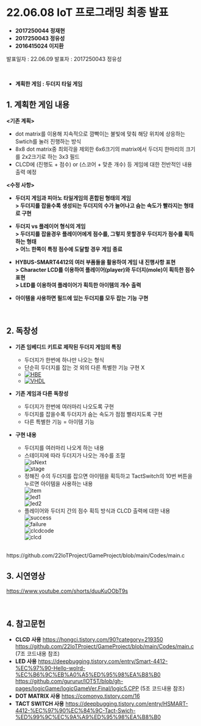 # **22.06.08 IoT 프로그래밍 최종 발표**

*   **2017250044 정재현**
*   **2017250043 정유성**
*   **2016415024 이지환**

발표일자 : 22.06.09
발표자 : 2017250043 정유성

<br/>

*   **계획한 게임 : 두더지 타일 게임**

## 1. 계획한 게임 내용

**<기존 계획>**
+ dot matrix를 이용해 지속적으로 깜빡이는 불빛에 맞춰 해당 위치에 상응하는 Swtich를 눌러 진행하는 방식
+ 8x8 dot matrix중 최외각을 제외한 6x6크기의 matrix에서 두더지 한마리의 크기를 2x2크기로 하는 3x3 필드
+ CLCD에 (진행도 + 점수) or (스코어 + 맞춘 개수) 등 게임에 대한 전반적인 내용 출력 예정

**<수정 사항>**

+ **두더지 게임과 피아노 타일게임의 혼합된 형태의 게임 <br> > 두더지를 잡을수록 생성되는 두더지의 수가 늘어나고 숨는 속도가 빨라지는 형태로 구현**

+ **두더지 vs 플레이어 형식의 게임 <br>> 두더지를 잡을경우 플레이어에게 점수를, 그렇지 못할경우 두더지가 점수를 획득하는 형태 <br> > 어느 한쪽이 특정 점수에 도달할 경우 게임 종료**

+ **HYBUS-SMART4412의 여러 부품들을 활용하여 게임 내 진행사항 표현 <br> > Character LCD를 이용하여 플레이어(player)와 두더지(mole)이 획득한 점수 표현 <br> > LED를 이용하여 플레이어가 획득한 아이템의 개수 출력**
 
+ **아이템을 사용하면 필드에 있는 두더지를 모두 잡는 기능 구현**

<br/>

## 2. 독창성

+ **기존 임베디드 키트로 제작된 두더지 게임의 특징**
   - 두더지가 한번에 하나만 나오는 형식
   - 단순히 두더지를 잡는 것 외의 다른 특별한 기능 구현 X
   - [![HBE](https://www.youtube.com/watch?v=2nEwdjs8ClU&t=91s/0.jpg)](https://www.youtube.com/watch?v=2nEwdjs8ClU&t=91s)
   - [![VHDL](https://www.youtube.com/watch?v=Xhw7SJYR3zA/0.jpg)](https://www.youtube.com/watch?v=Xhw7SJYR3zA)

+ **기존 게임과 다른 독창성**
   - 두더지가 한번에 여러마리 나오도록 구현
   - 두더지를 잡을수록 두더지가 숨는 속도가 점점 빨라지도록 구현
   - 다른 특별한 기능 = 아이템 기능

+ **구현 내용**
   - 두더지를 여러마리 나오게 하는 내용
   - 스테이지에 따라 두더지가 나오는 개수를 조절      
![isNext](./pic/cap1.JPG)    
![stage](./pic/cap2.JPG)
   - 정해진 수의 두더지를 잡으면 아이템을 획득하고 TactSwitch의 10번 버튼을 누르면 아이템을 사용하는 내용    
![item](./pic/cap3.JPG)    
![led1](./pic/cap8.JPG)    
![led2](./pic/cap9.JPG)
   - 플레이어와 두더지 간의 점수 획득 방식과 CLCD 출력에 대한 내용    
![success](./pic/cap4.JPG)    
![failure](./pic/cap5.JPG)    
![clcdcode](./pic/cap6.JPG)    
![clcd](./pic/cap7.JPG)
<br>
https://github.com/22IoTProject/GameProject/blob/main/Codes/main.c

<br/>

## 3. 시연영상

https://www.youtube.com/shorts/duuKuOObT9s

<br/>

## 4. 참고문헌

+ **CLCD 사용**
    https://hongci.tistory.com/90?category=219350
    https://github.com/22IoTProject/GameProject/blob/main/Codes/main.c (7조 코드내용 참조)
+ **LED 사용**
    https://deepbugging.tistory.com/entry/Smart-4412-%EC%97%90-Hello-wolrd-%EC%B6%9C%EB%A0%A5%ED%95%98%EA%B8%B0
    https://github.com/gururur/IOT5T/blob/gh-pages/logicGame/logicGameVer.Final/logic5.CPP (5조 코드내용 참조)
+ **DOT MATRIX 사용**
    https://comonyo.tistory.com/16
+ **TACT SWITCH 사용**
    https://deepbugging.tistory.com/entry/HSMART-4412-%EC%97%90%EC%84%9C-Tact-Swich-%ED%99%9C%EC%9A%A9%ED%95%98%EA%B8%B0
